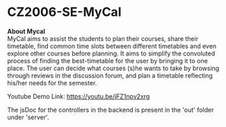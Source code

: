# CZ2006-SE-MyCal

<b>About Mycal</b><br/>
MyCal aims to assist the students to plan their courses, share their timetable, find common time slots between different timetables and even explore other courses before planning. It aims to simplify the convoluted process of finding the best-timetable for the user by bringing it to one place. The user can decide what courses (s)he wants to take by browsing through reviews in the discussion forum, and plan a timetable reflecting his/her needs for the semester.

Youtube Demo Link: https://youtu.be/jFZ1npv2xrg

The jsDoc for the controllers in the backend is present in the 'out' folder under 'server'.
